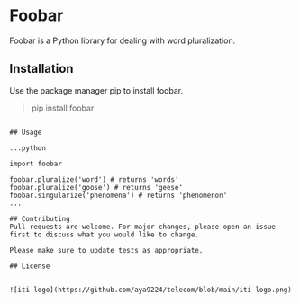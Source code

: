 
# Foobar

Foobar is a Python library for dealing with word pluralization.

## Installation

Use the package manager pip to install foobar.



>pip install foobar
```

## Usage

...python

import foobar

foobar.pluralize('word') # returns 'words'
foobar.pluralize('goose') # returns 'geese'
foobar.singularize('phenomena') # returns 'phenomenon'
...

## Contributing
Pull requests are welcome. For major changes, please open an issue first to discuss what you would like to change.

Please make sure to update tests as appropriate.

## License


![iti logo](https://github.com/aya9224/telecom/blob/main/iti-logo.png)




















